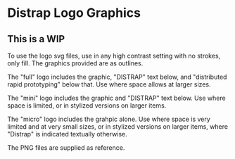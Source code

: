 # Distrap Logo Graphics

## This is a WIP

To use the logo svg files, use in any high contrast setting with no strokes, only fill. The graphics provided are as outlines.

The "full" logo includes the graphic, "DISTRAP" text below, and "distributed rapid prototyping" below that. Use where space allows at larger sizes.

The "mini" logo includes the graphic and "DISTRAP" text below. Use where space is limited, or in stylized versions on larger items.

The "micro" logo includes the grahpic alone. Use where space is very limited and at very small sizes, or in stylized versions on larger items, where "Distrap" is indicated textually otherwise.

The PNG files are supplied as reference.
